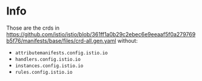 # Info

Those are the crds in https://github.com/istio/istio/blob/361ff1a0b29c2ebec6e9eeaaf5f0a279769b5f76/manifests/base/files/crd-all.gen.yaml without:

- `attributemanifests.config.istio.io`
- `handlers.config.istio.io`
- `instances.config.istio.io`
- `rules.config.istio.io`
